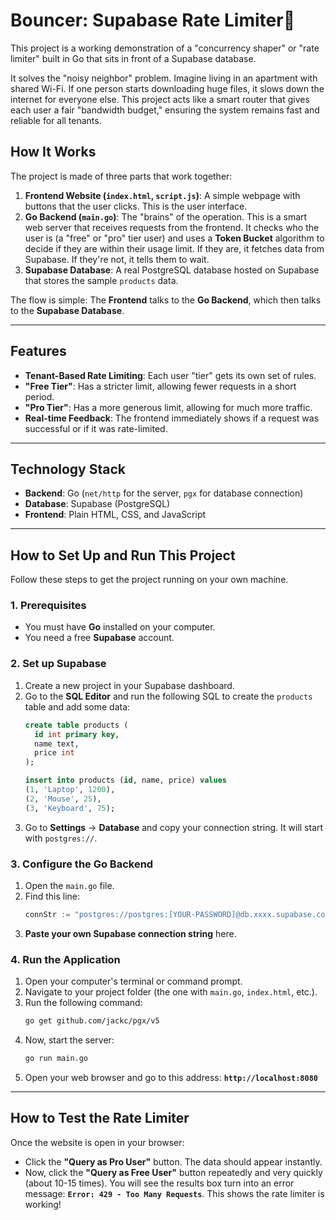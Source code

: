 # Bouncer: Supabase Rate Limiter🚦

This project is a working demonstration of a "concurrency shaper" or "rate limiter" built in Go that sits in front of a Supabase database.

It solves the "noisy neighbor" problem. Imagine living in an apartment with shared Wi-Fi. If one person starts downloading huge files, it slows down the internet for everyone else. This project acts like a smart router that gives each user a fair "bandwidth budget," ensuring the system remains fast and reliable for all tenants.

## How It Works

The project is made of three parts that work together:

1.  **Frontend Website (`index.html`, `script.js`)**: A simple webpage with buttons that the user clicks. This is the user interface.
2.  **Go Backend (`main.go`)**: The "brains" of the operation. This is a smart web server that receives requests from the frontend. It checks who the user is (a "free" or "pro" tier user) and uses a **Token Bucket** algorithm to decide if they are within their usage limit. If they are, it fetches data from Supabase. If they're not, it tells them to wait.
3.  **Supabase Database**: A real PostgreSQL database hosted on Supabase that stores the sample `products` data.

The flow is simple: The **Frontend** talks to the **Go Backend**, which then talks to the **Supabase Database**.

---

## Features

* **Tenant-Based Rate Limiting**: Each user "tier" gets its own set of rules.
* **"Free Tier"**: Has a stricter limit, allowing fewer requests in a short period.
* **"Pro Tier"**: Has a more generous limit, allowing for much more traffic.
* **Real-time Feedback**: The frontend immediately shows if a request was successful or if it was rate-limited.

---

## Technology Stack

* **Backend**: Go (`net/http` for the server, `pgx` for database connection)
* **Database**: Supabase (PostgreSQL)
* **Frontend**: Plain HTML, CSS, and JavaScript

---

## How to Set Up and Run This Project

Follow these steps to get the project running on your own machine.

### 1. Prerequisites

* You must have **Go** installed on your computer.
* You need a free **Supabase** account.

### 2. Set up Supabase

1.  Create a new project in your Supabase dashboard.
2.  Go to the **SQL Editor** and run the following SQL to create the `products` table and add some data:
    ```sql
    create table products (
      id int primary key,
      name text,
      price int
    );

    insert into products (id, name, price) values
    (1, 'Laptop', 1200),
    (2, 'Mouse', 25),
    (3, 'Keyboard', 75);
    ```
3.  Go to **Settings** -> **Database** and copy your connection string. It will start with `postgres://`.

### 3. Configure the Go Backend

1.  Open the `main.go` file.
2.  Find this line:
    ```go
    connStr := "postgres://postgres:[YOUR-PASSWORD]@db.xxxx.supabase.co:5432/postgres"
    ```
3.  **Paste your own Supabase connection string** here.

### 4. Run the Application

1.  Open your computer's terminal or command prompt.
2.  Navigate to your project folder (the one with `main.go`, `index.html`, etc.).
3.  Run the following command:
    ```bash
    go get github.com/jackc/pgx/v5
    ```
4.  Now, start the server:
    ```bash
    go run main.go
    ```
5.  Open your web browser and go to this address: **`http://localhost:8080`**

---

## How to Test the Rate Limiter

Once the website is open in your browser:
* Click the **"Query as Pro User"** button. The data should appear instantly.
* Now, click the **"Query as Free User"** button repeatedly and very quickly (about 10-15 times). You will see the results box turn into an error message: **`Error: 429 - Too Many Requests`**. This shows the rate limiter is working! 